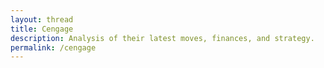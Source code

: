 ```yaml
---
layout: thread
title: Cengage
description: Analysis of their latest moves, finances, and strategy. 
permalink: /cengage
---
```

